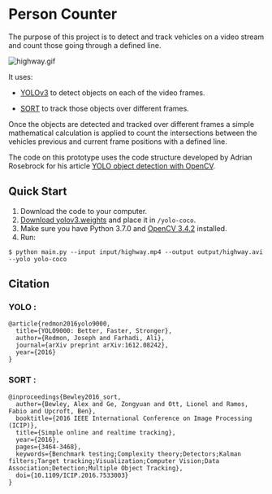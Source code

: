 # Person Counter

The purpose of this project is to detect and track vehicles on a video stream and count those going through a defined line. 

![highway.gif](highway.gif)

It uses:

* [YOLOv3](https://github.com/yehengchen/ObjectDetection/tree/master/OneStage/yolo/yolov3) to detect objects on each of the video frames.

* [SORT](https://github.com/abewley/sort) to track those objects over different frames.

Once the objects are detected and tracked over different frames a simple mathematical calculation is applied to count the intersections between the vehicles previous and current frame positions with a defined line.

The code on this prototype uses the code structure developed by Adrian Rosebrock for his article [YOLO object detection with OpenCV](https://www.pyimagesearch.com/2018/11/12/yolo-object-detection-with-opencv).

## Quick Start

1. Download the code to your computer.
2. [Download yolov3.weights](https://www.dropbox.com/s/99mm7olr1ohtjbq/yolov3.weights?dl=0) and place it in `/yolo-coco`.
3. Make sure you have Python 3.7.0 and [OpenCV 3.4.2](https://www.pyimagesearch.com/opencv-tutorials-resources-guides/) installed.
4. Run:
```
$ python main.py --input input/highway.mp4 --output output/highway.avi --yolo yolo-coco
```

## Citation

### YOLO :

    @article{redmon2016yolo9000,
      title={YOLO9000: Better, Faster, Stronger},
      author={Redmon, Joseph and Farhadi, Ali},
      journal={arXiv preprint arXiv:1612.08242},
      year={2016}
    }

### SORT :

    @inproceedings{Bewley2016_sort,
      author={Bewley, Alex and Ge, Zongyuan and Ott, Lionel and Ramos, Fabio and Upcroft, Ben},
      booktitle={2016 IEEE International Conference on Image Processing (ICIP)},
      title={Simple online and realtime tracking},
      year={2016},
      pages={3464-3468},
      keywords={Benchmark testing;Complexity theory;Detectors;Kalman filters;Target tracking;Visualization;Computer Vision;Data Association;Detection;Multiple Object Tracking},
      doi={10.1109/ICIP.2016.7533003}
    }
